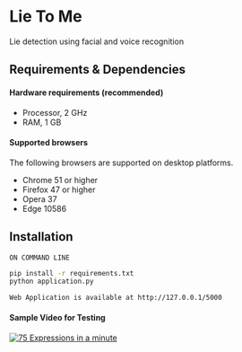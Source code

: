 # Lie To Me

Lie detection using facial and voice recognition

## Requirements & Dependencies
#### Hardware requirements (recommended)
- Processor, 2 GHz
- RAM, 1 GB

#### Supported browsers
The following browsers are supported on desktop platforms.

- Chrome 51 or higher
- Firefox 47 or higher
- Opera 37
- Edge 10586


## Installation
`ON COMMAND LINE`
```bash
pip install -r requirements.txt
python application.py
```

`Web Application is available at http://127.0.0.1/5000`

#### Sample Video for Testing

[![75 Expressions in a minute](https://img.youtube.com/vi/ypqQ_mJIU3M/0.jpg)](https://www.youtube.com/watch?v=ypqQ_mJIU3M "75 Facial Expressions in a minute")
